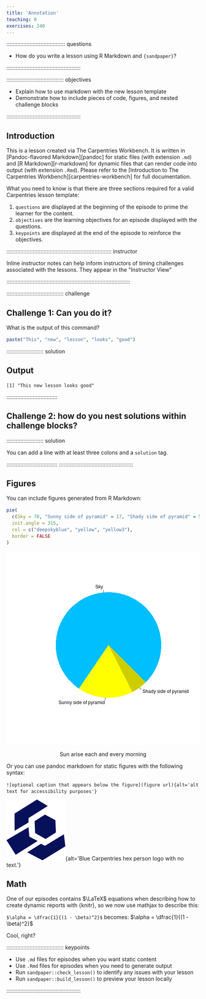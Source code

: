 ```yaml
---
title: 'Annotation'
teaching: 0
exercises: 240
---
```


:::::::::::::::::::::::::::::::::::::: questions 

- How do you write a lesson using R Markdown and `{sandpaper}`?

::::::::::::::::::::::::::::::::::::::::::::::::

::::::::::::::::::::::::::::::::::::: objectives

- Explain how to use markdown with the new lesson template
- Demonstrate how to include pieces of code, figures, and nested challenge blocks

::::::::::::::::::::::::::::::::::::::::::::::::

## Introduction

This is a lesson created via The Carpentries Workbench. It is written in
[Pandoc-flavored Markdown][pandoc] for static files (with extension `.md`) and
[R Markdown][r-markdown] for dynamic files that can render code into output
(with extension `.Rmd`). Please refer to the [Introduction to The Carpentries
Workbench][carpentries-workbench] for full documentation.

What you need to know is that there are three sections required for a valid
Carpentries lesson template:

 1. `questions` are displayed at the beginning of the episode to prime the
    learner for the content.
 2. `objectives` are the learning objectives for an episode displayed with
    the questions.
 3. `keypoints` are displayed at the end of the episode to reinforce the
    objectives.

:::::::::::::::::::::::::::::::::::::::::::::::::::::::::::::::::::: instructor

Inline instructor notes can help inform instructors of timing challenges
associated with the lessons. They appear in the "Instructor View"

::::::::::::::::::::::::::::::::::::::::::::::::::::::::::::::::::::::::::::::::

::::::::::::::::::::::::::::::::::::: challenge 

## Challenge 1: Can you do it?

What is the output of this command?

```r
paste("This", "new", "lesson", "looks", "good")
```

:::::::::::::::::::::::: solution 

## Output
 
```output
[1] "This new lesson looks good"
```

:::::::::::::::::::::::::::::::::


## Challenge 2: how do you nest solutions within challenge blocks?

:::::::::::::::::::::::: solution 

You can add a line with at least three colons and a `solution` tag.

:::::::::::::::::::::::::::::::::
::::::::::::::::::::::::::::::::::::::::::::::::

## Figures

You can include figures generated from R Markdown:


```r
pie(
  c(Sky = 78, "Sunny side of pyramid" = 17, "Shady side of pyramid" = 5), 
  init.angle = 315, 
  col = c("deepskyblue", "yellow", "yellow3"), 
  border = FALSE
)
```

<div class="figure" style="text-align: center">
<img src="fig/annotation-rendered-pyramid-1.png" alt="pie chart illusion of a pyramid"  />
<p class="caption">Sun arise each and every morning</p>
</div>
Or you can use pandoc markdown for static figures with the following syntax:

`![optional caption that appears below the figure](figure url){alt='alt text for
accessibility purposes'}`

![You belong in The Carpentries!](https://raw.githubusercontent.com/carpentries/logo/master/Badge_Carpentries.svg){alt='Blue Carpentries hex person logo with no text.'}

## Math

One of our episodes contains $\LaTeX$ equations when describing how to create
dynamic reports with {knitr}, so we now use mathjax to describe this:

`$\alpha = \dfrac{1}{(1 - \beta)^2}$` becomes: $\alpha = \dfrac{1}{(1 - \beta)^2}$

Cool, right?

::::::::::::::::::::::::::::::::::::: keypoints 

- Use `.md` files for episodes when you want static content
- Use `.Rmd` files for episodes when you need to generate output
- Run `sandpaper::check_lesson()` to identify any issues with your lesson
- Run `sandpaper::build_lesson()` to preview your lesson locally

::::::::::::::::::::::::::::::::::::::::::::::::

